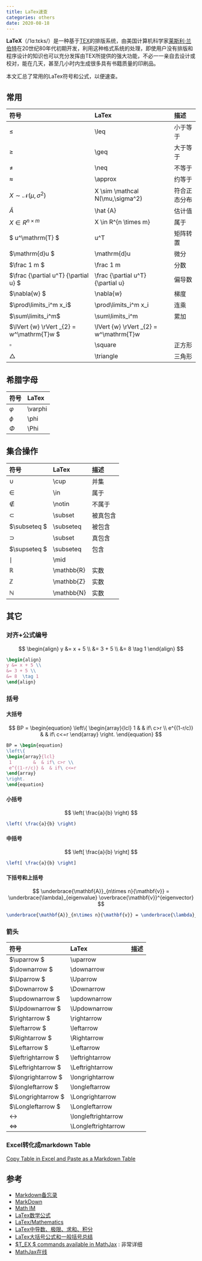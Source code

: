 ```yaml
---
title: LaTex速查
categories: others
date: 2020-08-18
---
```


**LaTeX**（/ˈlɑːtɛks/）是一种基于[TEX](https://zh.wikipedia.org/wiki/TeX)的排版系统，由美国计算机科学家[莱斯利·兰伯特](https://zh.wikipedia.org/wiki/莱斯利·兰伯特)在20世纪80年代初期开发，利用这种格式系统的处理，即使用户没有排版和程序设计的知识也可以充分发挥由TEX所提供的强大功能，不必一一亲自去设计或校对，能在几天，甚至几小时内生成很多具有书籍质量的印刷品。

本文汇总了常用的LaTex符号和公式，以便速查。

## 常用

| 符号   | LaTex     | 描述         |
| :-------- | :------------ | :----------- |
| $\leq$    | \leq          | 小于等于     |
| $\geq$    | \geq | 大于等于     |
| $\neq$    | \neq | 不等于       |
| $\approx$ | \approx | 约等于       |
| $X  \sim  \mathcal N(\mu,\sigma^2)$ | X  \sim  \mathcal N(\mu,\sigma^2) | 符合正态分布 |
| $\hat{A}$ | \hat {A}      | 估计值       |
| $X \in R^{n \times m}$ | X \in R^{n \times m} | 属于 |
| $  u^\mathrm{T} $  |  u^T | 矩阵转置 |
| $\mathrm{d}u $ | \mathrm{d}u  | 微分 |
| $\frac 1 m $ | \frac 1 m  | 分数 |
| $\frac {\partial u^T} {\partial u} $ | \frac {\partial u^T} {\partial u} | 偏导数 |
| $\nabla{w} $  | \nabla{w} | 梯度 |
| $\prod\limits_i^m x_i$ | \prod\limits_i^m x_i | 连乘 |
| $\sum\limits_i^m$ | \sum\limits_i^m  | 累加 |
| $\lVert {w} \rVert _{2} = w^\mathrm{T}w $ |  \lVert {w} \rVert _{2} = w^\mathrm{T}w |  |
| $\square$ | \square | 正方形 |
| $\triangle$ | \triangle | 三角形 |

## 希腊字母

| 符号      | LaTex   |
| :-------- | :------ |
| $\varphi$ | \varphi |
| $\phi$    | \phi    |
| $\Phi$    | \Phi    |

## 集合操作 

| 符号         | LaTex      | 描述     |
| :----------- | :--------- | :------- |
| $\cup$       | \cup       | 并集     |
| $\in$        | \in        | 属于     |
| $\notin$     | \notin     | 不属于   |
| $\subset$    | \subset    | 被真包含 |
| $\subseteq $ | \subseteq  | 被包含   |
| $\supset$    | \subset    | 真包含   |
| $\supseteq $ | \subseteq  | 包含     |
| $\mid$       | \mid       |          |
| $\mathbb{R}$ | \mathbb{R} | 实数     |
| $\mathbb{Z}$ | \mathbb{Z} | 实数     |
| $\mathbb{N}$ | \mathbb{N} | 实数     |

## 其它

### 对齐+公式编号

$$
\begin{align}
y &= x + 5 \\
&= 3 + 5 \\
&= 8  \tag 1
\end{align}
$$

~~~latex
\begin{align}
y &= x + 5 \\
&= 3 + 5 \\
&= 8  \tag 1
\end{align}
~~~

### 括号

#### 大括号

$$
BP = \begin{equation}  
\left\{  
\begin{array}{lcl}  
 1        &  & if\ c>r \\  
 e^{(1-r/c)} &  & if\ c<=r  
\end{array}  
\right.
\end{equation}
$$

~~~latex
BP = \begin{equation}  
\left\{  
\begin{array}{lcl}  
 1        &  & if\ c>r \\  
 e^{(1-r/c)} &  & if\ c<=r  
\end{array}  
\right.  
\end{equation}   
~~~

#### 小括号

$$
\left( \frac{a}{b} \right)
$$

~~~latex
\left( \frac{a}{b} \right)
~~~

#### 中括号 

$$
\left[ \frac{a}{b} \right]
$$

~~~latex
\left[ \frac{a}{b} \right]
~~~

#### 下括号和上括号

$$
\underbrace{\mathbf{A}}_{n\times n}{\mathbf{v}} = \underbrace{\lambda}_{eigenvalue} \overbrace{\mathbf{v}}^{eigenvector}
$$

~~~latex
\underbrace{\mathbf{A}}_{n\times n}{\mathbf{v}} = \underbrace{\lambda}_{eigenvalue} \overbrace{\mathbf{v}}^{eigenvector}
~~~

### 箭头

| 符号         | LaTex      | 描述     |
| :----------- | :--------- | :------- |
| $\uparrow	          $ | \uparrow	             |        |
| $\downarrow	        $ | \downarrow	           |        |
| $\Uparrow	          $ | \Uparrow	             |        |
| $\Downarrow	        $ | \Downarrow	           |        |
| $\updownarrow	      $ | \updownarrow	         |        |
| $\Updownarrow	      $ | \Updownarrow	         |        |
| $\rightarrow	      $ | \rightarrow	           |        |
| $\leftarrow	        $ | \leftarrow	           |        |
| $\Rightarrow	      $ | \Rightarrow	           |        |
| $\Leftarrow	        $ | \Leftarrow	           |        |
| $\leftrightarrow	  $ | \leftrightarrow	       |        |
| $\Leftrightarrow	  $ | \Leftrightarrow	       |        |
| $\longrightarrow	  $ | \longrightarrow	       |        |
| $\longleftarrow	    $ | \longleftarrow	       |        |
| $\Longrightarrow	  $ | \Longrightarrow	       |        |
| $\Longleftarrow	    $ | \Longleftarrow	       |        |
| $\longleftrightarrow$ | \longleftrightarrow	   |        |
| $\Longleftrightarrow$ | \Longleftrightarrow	   |        |



### Excel转化成markdown Table

[Copy Table in Excel and Paste as a Markdown Table](https://thisdavej.com/copy-table-in-excel-and-paste-as-a-markdown-table/)

## 参考

- [Markdown备忘录](https://github.com/adam-p/markdown-here/wiki/Markdown-Cheatsheet)
- [MarkDown](https://sourceforge.net/p/ipython/discussion/markdown_syntax)
- [Math IM](http://mathim.com/static/chatprimer.html)
- [LaTex数学公式 ](http://blog.163.com/goldman2000@126/blog/static/167296895201221242646561/)
- [LaTex/Mathematics](https://en.wikibooks.org/wiki/LaTex/Mathematics)
- [LaTex中导数、极限、求和、积分 ](http://blog.csdn.net/foreverdengwei/article/details/7665035)
- [LaTex大括号公式和一般括号总结](https://blog.csdn.net/miao0967020148/article/details/78712811)
- [$T_EX $ commands available in MathJax](https://www.emath.ac.cn/download/doc/mathTeX.pdf) : 非常详细
- [MathJax在线](https://kexue.fm/latex.html)

